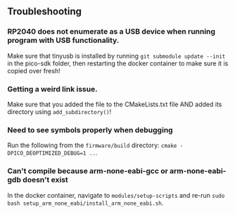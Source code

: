## Troubleshooting
### RP2040 does not enumerate as a USB device when running program with USB functionality.

Make sure that tinyusb is installed by running `git submodule update --init` in the pico-sdk folder, then restarting the docker container to make sure it is copied over fresh!


### Getting a weird link issue.

Make sure that you added the file to the CMakeLists.txt file AND added its directory using `add_subdirectory()`!

### Need to see symbols properly when debugging

Run the following from the `firmware/build` directory: `cmake -DPICO_DEOPTIMIZED_DEBUG=1 ..`.

### Can't compile because arm-none-eabi-gcc or arm-none-eabi-gdb doesn't exist

In the docker container, navigate to `modules/setup-scripts` and re-run `sudo bash setup_arm_none_eabi/install_arm_none_eabi.sh`.